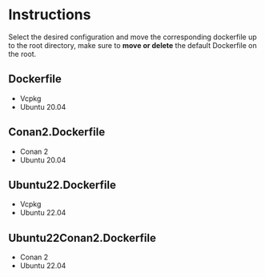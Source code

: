 # Instructions
Select the desired configuration and move the corresponding dockerfile up to the root directory, make sure to **move or delete** the default Dockerfile on the root.

## Dockerfile
* Vcpkg
* Ubuntu 20.04

## Conan2.Dockerfile
* Conan 2
* Ubuntu 20.04

## Ubuntu22.Dockerfile
* Vcpkg
* Ubuntu 22.04

## Ubuntu22Conan2.Dockerfile
* Conan 2
* Ubuntu 22.04